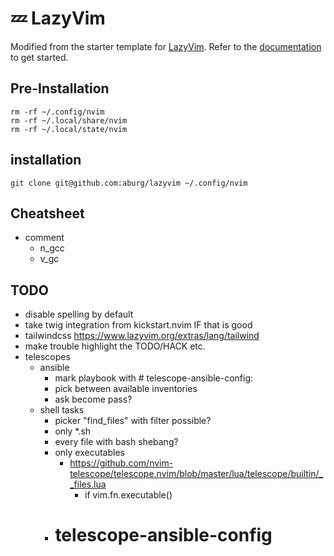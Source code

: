 # 💤 LazyVim

Modified from the starter template for [LazyVim](https://github.com/LazyVim/LazyVim).
Refer to the [documentation](https://lazyvim.github.io/installation) to get started.

## Pre-Installation

```
rm -rf ~/.config/nvim
rm -rf ~/.local/share/nvim
rm -rf ~/.local/state/nvim
```

## installation

```
git clone git@github.com:aburg/lazyvim ~/.config/nvim
```

## Cheatsheet

* comment
  * n_gcc
  * v_gc

## TODO

* disable spelling by default
* take twig integration from kickstart.nvim IF that is good
* tailwindcss https://www.lazyvim.org/extras/lang/tailwind
* make trouble highlight the TODO/HACK etc.
* telescopes
  * ansible
    * mark playbook with # telescope-ansible-config: 
    * pick between available inventories
    * ask become pass?
  * shell tasks
    * picker "find_files" with filter possible?
    * only *.sh
    * every file with bash shebang?
    * only executables
      * https://github.com/nvim-telescope/telescope.nvim/blob/master/lua/telescope/builtin/__files.lua
        * if vim.fn.executable()
    * # telescope-ansible-config
